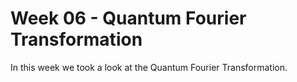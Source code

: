 # Week 06 - Quantum Fourier Transformation

In this week we took a look at the Quantum Fourier Transformation.
